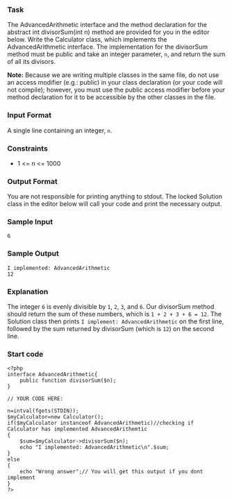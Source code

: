 ### Task

The AdvancedArithmetic interface and the method declaration for the abstract int divisorSum(int n) method are provided for you in the editor below. Write the Calculator class, which implements the AdvancedArithmetic interface. The implementation for the divisorSum method must be public and take an integer parameter, `n`, and return the sum of all its divisors.

**Note:**  Because we are writing multiple classes in the same file, do not use an access modifier (e.g.: public) in your class declaration (or your code will not compile); however, you must use the public access modifier before your method declaration for it to be accessible by the other classes in the file.

### Input Format

A single line containing an integer, `n`.

### Constraints

- 1 <= n <= 1000

### Output Format

You are not responsible for printing anything to stdout. The locked Solution class in the editor below will call your code and print the necessary output.

### Sample Input

    6

### Sample Output

    I implemented: AdvancedArithmetic
    12

### Explanation

The integer `6` is evenly divisible by `1`, `2`, `3`, and `6`. Our divisorSum method should return the sum of these numbers, which is `1 + 2 + 3 + 6 = 12`. The Solution class then prints `I implement: AdvancedArithmetic` on the first line, followed by the sum returned by divisorSum (which is `12`) on the second line.

### Start code


    <?php
    interface AdvancedArithmetic{
        public function divisorSum($n);
    }

    // YOUR CODE HERE:

    n=intval(fgets(STDIN));
    $myCalculator=new Calculator();
    if($myCalculator instanceof AdvancedArithmetic)//checking if Calculator has implemented AdvancedArithemtic
    {
        $sum=$myCalculator->divisorSum($n);
        echo "I implemented: AdvancedArithmetic\n".$sum;
    }
    else
    {
        echo "Wrong answer";// You will get this output if you dont implement
    }
    ?>

